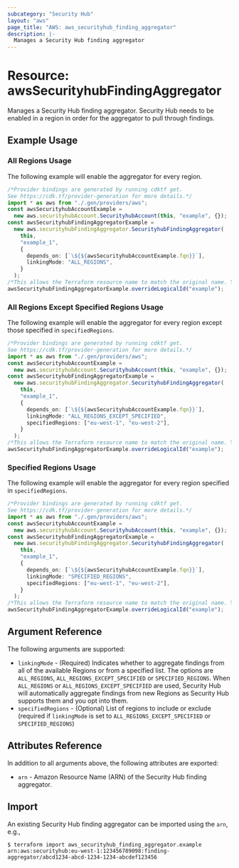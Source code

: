 ```yaml
---
subcategory: "Security Hub"
layout: "aws"
page_title: "AWS: aws_securityhub_finding_aggregator"
description: |-
  Manages a Security Hub finding aggregator
---
```


# Resource: awsSecurityhubFindingAggregator

Manages a Security Hub finding aggregator. Security Hub needs to be enabled in a region in order for the aggregator to pull through findings.

## Example Usage

### All Regions Usage

The following example will enable the aggregator for every region.

```typescript
/*Provider bindings are generated by running cdktf get.
See https://cdk.tf/provider-generation for more details.*/
import * as aws from "./.gen/providers/aws";
const awsSecurityhubAccountExample =
  new aws.securityhubAccount.SecurityhubAccount(this, "example", {});
const awsSecurityhubFindingAggregatorExample =
  new aws.securityhubFindingAggregator.SecurityhubFindingAggregator(
    this,
    "example_1",
    {
      depends_on: [`\${${awsSecurityhubAccountExample.fqn}}`],
      linkingMode: "ALL_REGIONS",
    }
  );
/*This allows the Terraform resource name to match the original name. You can remove the call if you don't need them to match.*/
awsSecurityhubFindingAggregatorExample.overrideLogicalId("example");

```

### All Regions Except Specified Regions Usage

The following example will enable the aggregator for every region except those specified in `specifiedRegions`.

```typescript
/*Provider bindings are generated by running cdktf get.
See https://cdk.tf/provider-generation for more details.*/
import * as aws from "./.gen/providers/aws";
const awsSecurityhubAccountExample =
  new aws.securityhubAccount.SecurityhubAccount(this, "example", {});
const awsSecurityhubFindingAggregatorExample =
  new aws.securityhubFindingAggregator.SecurityhubFindingAggregator(
    this,
    "example_1",
    {
      depends_on: [`\${${awsSecurityhubAccountExample.fqn}}`],
      linkingMode: "ALL_REGIONS_EXCEPT_SPECIFIED",
      specifiedRegions: ["eu-west-1", "eu-west-2"],
    }
  );
/*This allows the Terraform resource name to match the original name. You can remove the call if you don't need them to match.*/
awsSecurityhubFindingAggregatorExample.overrideLogicalId("example");

```

### Specified Regions Usage

The following example will enable the aggregator for every region specified in `specifiedRegions`.

```typescript
/*Provider bindings are generated by running cdktf get.
See https://cdk.tf/provider-generation for more details.*/
import * as aws from "./.gen/providers/aws";
const awsSecurityhubAccountExample =
  new aws.securityhubAccount.SecurityhubAccount(this, "example", {});
const awsSecurityhubFindingAggregatorExample =
  new aws.securityhubFindingAggregator.SecurityhubFindingAggregator(
    this,
    "example_1",
    {
      depends_on: [`\${${awsSecurityhubAccountExample.fqn}}`],
      linkingMode: "SPECIFIED_REGIONS",
      specifiedRegions: ["eu-west-1", "eu-west-2"],
    }
  );
/*This allows the Terraform resource name to match the original name. You can remove the call if you don't need them to match.*/
awsSecurityhubFindingAggregatorExample.overrideLogicalId("example");

```

## Argument Reference

The following arguments are supported:

* `linkingMode` - (Required) Indicates whether to aggregate findings from all of the available Regions or from a specified list. The options are `ALL_REGIONS`, `ALL_REGIONS_EXCEPT_SPECIFIED` or `SPECIFIED_REGIONS`. When `ALL_REGIONS` or `ALL_REGIONS_EXCEPT_SPECIFIED` are used, Security Hub will automatically aggregate findings from new Regions as Security Hub supports them and you opt into them.
* `specifiedRegions` - (Optional) List of regions to include or exclude (required if `linkingMode` is set to `ALL_REGIONS_EXCEPT_SPECIFIED` or `SPECIFIED_REGIONS`)

## Attributes Reference

In addition to all arguments above, the following attributes are exported:

* `arn` - Amazon Resource Name (ARN) of the Security Hub finding aggregator.

## Import

An existing Security Hub finding aggregator can be imported using the `arn`, e.g.,

```console
$ terraform import aws_securityhub_finding_aggregator.example arn:aws:securityhub:eu-west-1:123456789098:finding-aggregator/abcd1234-abcd-1234-1234-abcdef123456
```
